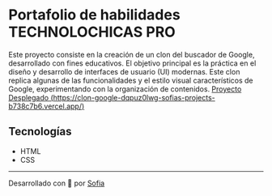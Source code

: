 # Portafolio de habilidades TECHNOLOCHICAS PRO
Este proyecto consiste en la creación de un clon del buscador de Google, desarrollado con fines educativos. El objetivo principal es la práctica en el diseño y desarrollo de interfaces de usuario (UI) modernas. Este clon replica algunas de las funcionalidades y el estilo visual característicos de Google, experimentando con la organización de contenidos.
[Proyecto Desplegado (https://clon-google-dqpuz0lwg-sofias-projects-b738c7b6.vercel.app/)](https://clon-google-dqpuz0lwg-sofias-projects-b738c7b6.vercel.app/)
## Tecnologías
* HTML
* CSS
---
Desarrollado con 💜 por [Sofia](https://github.com/Sofiana9024)